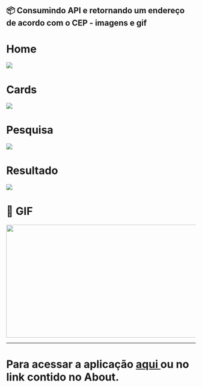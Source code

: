<h2>📦 Consumindo API e retornando um endereço de acordo com o CEP - imagens e gif</h2>
<h1>Home</h1>
<img src="https://user-images.githubusercontent.com/74941958/203467876-f476230d-1479-4fbd-9152-721d325b652a.png">
<br>

<h1>Cards</h1>
<img src="https://user-images.githubusercontent.com/74941958/203467985-478b2fa1-58fd-4990-80f8-961cad782a3e.png">
<br>

<h1>Pesquisa</h1>
<img src="https://user-images.githubusercontent.com/74941958/203468038-8f2bf95b-4126-44a4-8f8e-08c19af24433.png">
<br>

<h1>Resultado</h1>
<img src="https://user-images.githubusercontent.com/74941958/203468086-2de24d31-1bb9-4445-becf-9f7b393114c9.png">
<br>

<h1>🎥 GIF</h1>
<img src="https://user-images.githubusercontent.com/74941958/203468917-c6a473c5-7423-4549-afac-d1a7227f4aaa.gif" height="300px" width="600px">
<br>

<hr>
<h1>Para acessar a aplicação <a href="https://apiviacep-paulomelos.vercel.app/">aqui </a>ou no link contido no About.</h1>

